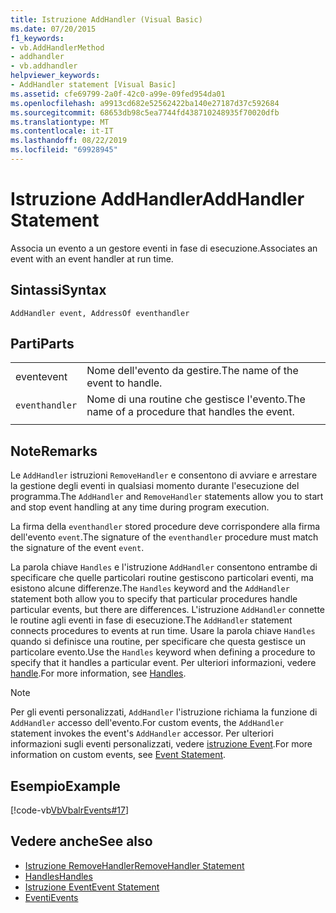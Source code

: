 ```yaml
---
title: Istruzione AddHandler (Visual Basic)
ms.date: 07/20/2015
f1_keywords:
- vb.AddHandlerMethod
- addhandler
- vb.addhandler
helpviewer_keywords:
- AddHandler statement [Visual Basic]
ms.assetid: cfe69799-2a0f-42c0-a99e-09fed954da01
ms.openlocfilehash: a9913cd682e52562422ba140e27187d37c592684
ms.sourcegitcommit: 68653db98c5ea7744fd438710248935f70020dfb
ms.translationtype: MT
ms.contentlocale: it-IT
ms.lasthandoff: 08/22/2019
ms.locfileid: "69928945"
---
```

# <a name="addhandler-statement"></a><span data-ttu-id="c2ee5-102">Istruzione AddHandler</span><span class="sxs-lookup"><span data-stu-id="c2ee5-102">AddHandler Statement</span></span>
<span data-ttu-id="c2ee5-103">Associa un evento a un gestore eventi in fase di esecuzione.</span><span class="sxs-lookup"><span data-stu-id="c2ee5-103">Associates an event with an event handler at run time.</span></span>  
  
## <a name="syntax"></a><span data-ttu-id="c2ee5-104">Sintassi</span><span class="sxs-lookup"><span data-stu-id="c2ee5-104">Syntax</span></span>  
  
```  
AddHandler event, AddressOf eventhandler  
```  
  
## <a name="parts"></a><span data-ttu-id="c2ee5-105">Parti</span><span class="sxs-lookup"><span data-stu-id="c2ee5-105">Parts</span></span>  
|||
|---|---|
|<span data-ttu-id="c2ee5-106">event</span><span class="sxs-lookup"><span data-stu-id="c2ee5-106">event</span></span>|<span data-ttu-id="c2ee5-107">Nome dell'evento da gestire.</span><span class="sxs-lookup"><span data-stu-id="c2ee5-107">The name of the event to handle.</span></span>|  
|`eventhandler`|<span data-ttu-id="c2ee5-108">Nome di una routine che gestisce l'evento.</span><span class="sxs-lookup"><span data-stu-id="c2ee5-108">The name of a procedure that handles the event.</span></span>|
|||
  
## <a name="remarks"></a><span data-ttu-id="c2ee5-109">Note</span><span class="sxs-lookup"><span data-stu-id="c2ee5-109">Remarks</span></span>  
 <span data-ttu-id="c2ee5-110">Le `AddHandler` istruzioni `RemoveHandler` e consentono di avviare e arrestare la gestione degli eventi in qualsiasi momento durante l'esecuzione del programma.</span><span class="sxs-lookup"><span data-stu-id="c2ee5-110">The `AddHandler` and `RemoveHandler` statements allow you to start and stop event handling at any time during program execution.</span></span>  
  
 <span data-ttu-id="c2ee5-111">La firma della `eventhandler` stored procedure deve corrispondere alla firma dell'evento `event`.</span><span class="sxs-lookup"><span data-stu-id="c2ee5-111">The signature of the `eventhandler` procedure must match the signature of the event `event`.</span></span>  
  
 <span data-ttu-id="c2ee5-112">La parola chiave `Handles` e l'istruzione `AddHandler` consentono entrambe di specificare che quelle particolari routine gestiscono particolari eventi, ma esistono alcune differenze.</span><span class="sxs-lookup"><span data-stu-id="c2ee5-112">The `Handles` keyword and the `AddHandler` statement both allow you to specify that particular procedures handle particular events, but there are differences.</span></span> <span data-ttu-id="c2ee5-113">L'istruzione `AddHandler` connette le routine agli eventi in fase di esecuzione.</span><span class="sxs-lookup"><span data-stu-id="c2ee5-113">The `AddHandler` statement connects procedures to events at run time.</span></span> <span data-ttu-id="c2ee5-114">Usare la parola chiave `Handles` quando si definisce una routine, per specificare che questa gestisce un particolare evento.</span><span class="sxs-lookup"><span data-stu-id="c2ee5-114">Use the `Handles` keyword when defining a procedure to specify that it handles a particular event.</span></span> <span data-ttu-id="c2ee5-115">Per ulteriori informazioni, vedere [handle](../../../visual-basic/language-reference/statements/handles-clause.md).</span><span class="sxs-lookup"><span data-stu-id="c2ee5-115">For more information, see [Handles](../../../visual-basic/language-reference/statements/handles-clause.md).</span></span>  
  
> [!NOTE]
> <span data-ttu-id="c2ee5-116">Per gli eventi personalizzati, `AddHandler` l'istruzione richiama la funzione di `AddHandler` accesso dell'evento.</span><span class="sxs-lookup"><span data-stu-id="c2ee5-116">For custom events, the `AddHandler` statement invokes the event's `AddHandler` accessor.</span></span> <span data-ttu-id="c2ee5-117">Per ulteriori informazioni sugli eventi personalizzati, vedere [istruzione Event](../../../visual-basic/language-reference/statements/event-statement.md).</span><span class="sxs-lookup"><span data-stu-id="c2ee5-117">For more information on custom events, see [Event Statement](../../../visual-basic/language-reference/statements/event-statement.md).</span></span>  
  
## <a name="example"></a><span data-ttu-id="c2ee5-118">Esempio</span><span class="sxs-lookup"><span data-stu-id="c2ee5-118">Example</span></span>  
 [!code-vb[VbVbalrEvents#17](~/samples/snippets/visualbasic/VS_Snippets_VBCSharp/VbVbalrEvents/VB/Class1.vb#17)]  
  
## <a name="see-also"></a><span data-ttu-id="c2ee5-119">Vedere anche</span><span class="sxs-lookup"><span data-stu-id="c2ee5-119">See also</span></span>

- [<span data-ttu-id="c2ee5-120">Istruzione RemoveHandler</span><span class="sxs-lookup"><span data-stu-id="c2ee5-120">RemoveHandler Statement</span></span>](../../../visual-basic/language-reference/statements/removehandler-statement.md)
- [<span data-ttu-id="c2ee5-121">Handles</span><span class="sxs-lookup"><span data-stu-id="c2ee5-121">Handles</span></span>](../../../visual-basic/language-reference/statements/handles-clause.md)
- [<span data-ttu-id="c2ee5-122">Istruzione Event</span><span class="sxs-lookup"><span data-stu-id="c2ee5-122">Event Statement</span></span>](../../../visual-basic/language-reference/statements/event-statement.md)
- [<span data-ttu-id="c2ee5-123">Eventi</span><span class="sxs-lookup"><span data-stu-id="c2ee5-123">Events</span></span>](../../../visual-basic/programming-guide/language-features/events/index.md)
